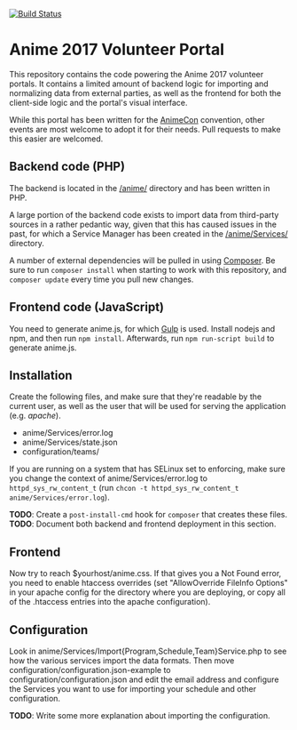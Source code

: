 [![Build Status](https://travis-ci.org/AnimeNL/anime-2017.svg?branch=master)](https://travis-ci.org/AnimeNL/anime-2017)

Anime 2017 Volunteer Portal
===
This repository contains the code powering the Anime 2017 volunteer portals. It contains a limited
amount of backend logic for importing and normalizing data from external parties, as well as the
frontend for both the client-side logic and the portal's visual interface.

While this portal has been written for the [AnimeCon](http://www.animecon.nl/) convention, other
events are most welcome to adopt it for their needs. Pull requests to make this easier are welcomed.

## Backend code (PHP)
The backend is located in the [/anime/](/anime/) directory and has been written in PHP.

A large portion of the backend code exists to import data from third-party sources in a rather
pedantic way, given that this has caused issues in the past, for which a Service Manager has been
created in the [/anime/Services/](/anime/Services/) directory.

A number of external dependencies will be pulled in using [Composer](https://getcomposer.org). Be
sure to run `composer install` when starting to work with this repository, and `composer update`
every time you pull new changes.

## Frontend code (JavaScript)
You need to generate anime.js, for which [Gulp](https://github.com/gulpjs/gulp) is used. Install nodejs
and npm, and then run `npm install`. Afterwards, run `npm run-script build` to generate anime.js.

## Installation
Create the following files, and make sure that they're readable by the current user, as well as the
user that will be used for serving the application (e.g. _apache_).

  - anime/Services/error.log
  - anime/Services/state.json
  - configuration/teams/

If you are running on a system that has SELinux set to enforcing, make sure you change the context
of anime/Services/error.log to `httpd_sys_rw_content_t`
(run `chcon -t httpd_sys_rw_content_t anime/Services/error.log`).

**TODO**: Create a `post-install-cmd` hook for `composer` that creates these files.
**TODO**: Document both backend and frontend deployment in this section.

## Frontend
Now try to reach $yourhost/anime.css. If that gives you a Not Found error, you need to enable htaccess
overrides (set "AllowOverride FileInfo Options" in your apache config for the directory where you are
deploying, or copy all of the .htaccess entries into the apache configuration).

## Configuration
Look in anime/Services/Import{Program,Schedule,Team}Service.php to see how the various services import
the data formats. Then move configuration/configuration.json-example to configuration/configuration.json
and edit the email address and configure the Services you want to use for importing your schedule and
other configuration.

**TODO**: Write some more explanation about importing the configuration.
